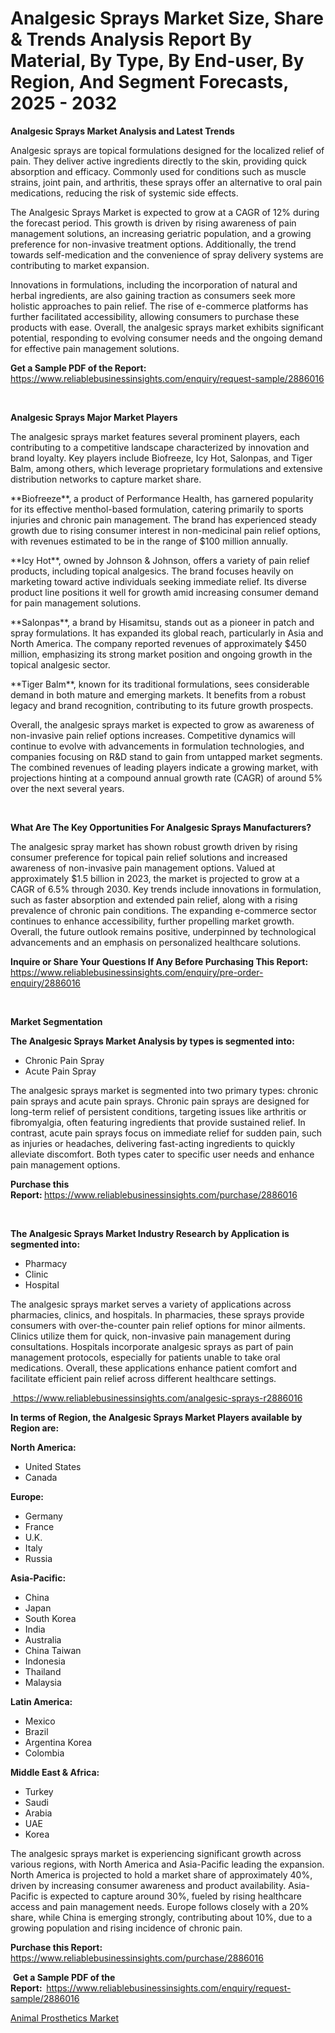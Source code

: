 <p><h1>Analgesic Sprays Market Size, Share & Trends Analysis Report By Material, By Type, By End-user, By Region, And Segment Forecasts, 2025 - 2032</h1></p><p><strong>Analgesic Sprays Market Analysis and Latest Trends</strong></p>
<p><p>Analgesic sprays are topical formulations designed for the localized relief of pain. They deliver active ingredients directly to the skin, providing quick absorption and efficacy. Commonly used for conditions such as muscle strains, joint pain, and arthritis, these sprays offer an alternative to oral pain medications, reducing the risk of systemic side effects.</p><p>The Analgesic Sprays Market is expected to grow at a CAGR of 12% during the forecast period. This growth is driven by rising awareness of pain management solutions, an increasing geriatric population, and a growing preference for non-invasive treatment options. Additionally, the trend towards self-medication and the convenience of spray delivery systems are contributing to market expansion.</p><p>Innovations in formulations, including the incorporation of natural and herbal ingredients, are also gaining traction as consumers seek more holistic approaches to pain relief. The rise of e-commerce platforms has further facilitated accessibility, allowing consumers to purchase these products with ease. Overall, the analgesic sprays market exhibits significant potential, responding to evolving consumer needs and the ongoing demand for effective pain management solutions.</p></p>
<p><strong>Get a Sample PDF of the Report:&nbsp;</strong> <a href="https://www.reliablebusinessinsights.com/enquiry/request-sample/2886016?utm_campaign=2709&utm_medium=2&utm_source=Github&utm_content=ia&utm_term=13032025&utm_id=analgesic-sprays">https://www.reliablebusinessinsights.com/enquiry/request-sample/2886016</a></p>
<p>&nbsp;</p>
<p><strong>Analgesic Sprays Major Market Players</strong></p>
<p><p>The analgesic sprays market features several prominent players, each contributing to a competitive landscape characterized by innovation and brand loyalty. Key players include Biofreeze, Icy Hot, Salonpas, and Tiger Balm, among others, which leverage proprietary formulations and extensive distribution networks to capture market share.</p><p>**Biofreeze**, a product of Performance Health, has garnered popularity for its effective menthol-based formulation, catering primarily to sports injuries and chronic pain management. The brand has experienced steady growth due to rising consumer interest in non-medicinal pain relief options, with revenues estimated to be in the range of $100 million annually.</p><p>**Icy Hot**, owned by Johnson & Johnson, offers a variety of pain relief products, including topical analgesics. The brand focuses heavily on marketing toward active individuals seeking immediate relief. Its diverse product line positions it well for growth amid increasing consumer demand for pain management solutions.</p><p>**Salonpas**, a brand by Hisamitsu, stands out as a pioneer in patch and spray formulations. It has expanded its global reach, particularly in Asia and North America. The company reported revenues of approximately $450 million, emphasizing its strong market position and ongoing growth in the topical analgesic sector.</p><p>**Tiger Balm**, known for its traditional formulations, sees considerable demand in both mature and emerging markets. It benefits from a robust legacy and brand recognition, contributing to its future growth prospects.</p><p>Overall, the analgesic sprays market is expected to grow as awareness of non-invasive pain relief options increases. Competitive dynamics will continue to evolve with advancements in formulation technologies, and companies focusing on R&D stand to gain from untapped market segments. The combined revenues of leading players indicate a growing market, with projections hinting at a compound annual growth rate (CAGR) of around 5% over the next several years.</p></p>
<p>&nbsp;</p>
<p><strong>What Are The Key Opportunities For Analgesic Sprays Manufacturers?</strong></p>
<p><p>The analgesic spray market has shown robust growth driven by rising consumer preference for topical pain relief solutions and increased awareness of non-invasive pain management options. Valued at approximately $1.5 billion in 2023, the market is projected to grow at a CAGR of 6.5% through 2030. Key trends include innovations in formulation, such as faster absorption and extended pain relief, along with a rising prevalence of chronic pain conditions. The expanding e-commerce sector continues to enhance accessibility, further propelling market growth. Overall, the future outlook remains positive, underpinned by technological advancements and an emphasis on personalized healthcare solutions.</p></p>
<p><strong>Inquire or Share Your Questions If Any Before Purchasing This Report:</strong> <a href="https://www.reliablebusinessinsights.com/enquiry/pre-order-enquiry/2886016?utm_campaign=2709&utm_medium=2&utm_source=Github&utm_content=ia&utm_term=13032025&utm_id=analgesic-sprays">https://www.reliablebusinessinsights.com/enquiry/pre-order-enquiry/2886016</a></p>
<p>&nbsp;</p>
<p><strong>Market Segmentation</strong></p>
<p><strong>The Analgesic Sprays Market Analysis by types is segmented into:</strong></p>
<p><ul><li>Chronic Pain Spray</li><li>Acute Pain Spray</li></ul></p>
<p><p>The analgesic sprays market is segmented into two primary types: chronic pain sprays and acute pain sprays. Chronic pain sprays are designed for long-term relief of persistent conditions, targeting issues like arthritis or fibromyalgia, often featuring ingredients that provide sustained relief. In contrast, acute pain sprays focus on immediate relief for sudden pain, such as injuries or headaches, delivering fast-acting ingredients to quickly alleviate discomfort. Both types cater to specific user needs and enhance pain management options.</p></p>
<p><strong>Purchase this Report:&nbsp;</strong><a href="https://www.reliablebusinessinsights.com/purchase/2886016?utm_campaign=2709&utm_medium=2&utm_source=Github&utm_content=ia&utm_term=13032025&utm_id=analgesic-sprays">https://www.reliablebusinessinsights.com/purchase/2886016</a></p>
<p>&nbsp;</p>
<p><strong>The Analgesic Sprays Market Industry Research by Application is segmented into:</strong></p>
<p><ul><li>Pharmacy</li><li>Clinic</li><li>Hospital</li></ul></p>
<p><p>The analgesic sprays market serves a variety of applications across pharmacies, clinics, and hospitals. In pharmacies, these sprays provide consumers with over-the-counter pain relief options for minor ailments. Clinics utilize them for quick, non-invasive pain management during consultations. Hospitals incorporate analgesic sprays as part of pain management protocols, especially for patients unable to take oral medications. Overall, these applications enhance patient comfort and facilitate efficient pain relief across different healthcare settings.</p></p>
<p><a href="https://www.reliablebusinessinsights.com/analgesic-sprays-r2886016?utm_campaign=2709&utm_medium=2&utm_source=Github&utm_content=ia&utm_term=13032025&utm_id=analgesic-sprays">&nbsp;https://www.reliablebusinessinsights.com/analgesic-sprays-r2886016</a></p>
<p><strong>In terms of Region, the Analgesic Sprays Market Players available by Region are:</strong></p>
<p>
    <p> <strong> North America: </strong>
        <ul>
            <li>United States</li>
            <li>Canada</li>
        </ul>
        </p> 
    <p> <strong> Europe: </strong>
        <ul>
            <li>Germany</li>
            <li>France</li>
            <li>U.K.</li>
            <li>Italy</li>
            <li>Russia</li>
        </ul>
        </p> 
    <p> <strong> Asia-Pacific: </strong>
        <ul>
            <li>China</li>
            <li>Japan</li>
            <li>South Korea</li>
            <li>India</li>
            <li>Australia</li>
            <li>China Taiwan</li>
            <li>Indonesia</li>
            <li>Thailand</li>
            <li>Malaysia</li>
        </ul>
        </p> 
    <p> <strong> Latin America: </strong>
        <ul>
            <li>Mexico</li>
            <li>Brazil</li>
            <li>Argentina Korea</li>
            <li>Colombia</li>
        </ul>
        </p> 
    <p> <strong> Middle East & Africa: </strong>
        <ul>
            <li>Turkey</li>
            <li>Saudi</li>
            <li>Arabia</li>
            <li>UAE</li>
            <li>Korea</li>
        </ul>
    </p>
    </p>
<p><p>The analgesic sprays market is experiencing significant growth across various regions, with North America and Asia-Pacific leading the expansion. North America is projected to hold a market share of approximately 40%, driven by increasing consumer awareness and product availability. Asia-Pacific is expected to capture around 30%, fueled by rising healthcare access and pain management needs. Europe follows closely with a 20% share, while China is emerging strongly, contributing about 10%, due to a growing population and rising incidence of chronic pain.</p></p>
<p><strong>Purchase this Report: </strong><a href="https://www.reliablebusinessinsights.com/purchase/2886016?utm_campaign=2709&utm_medium=2&utm_source=Github&utm_content=ia&utm_term=13032025&utm_id=analgesic-sprays">https://www.reliablebusinessinsights.com/purchase/2886016</a></p>
<p>&nbsp;<strong>Get a Sample PDF of the Report:&nbsp;&nbsp;</strong><a href="https://www.reliablebusinessinsights.com/enquiry/request-sample/2886016?utm_campaign=2709&utm_medium=2&utm_source=Github&utm_content=ia&utm_term=13032025&utm_id=analgesic-sprays">https://www.reliablebusinessinsights.com/enquiry/request-sample/2886016</a></p>
<p><strong></strong></p>
<p><p><a href="https://github.com/adyawafurber1/Market-Research-Report-List-1/blob/main/animal-prosthetics-market.md?utm_campaign=2709&utm_medium=2&utm_source=Github&utm_content=ia&utm_term=13032025&utm_id=analgesic-sprays">Animal Prosthetics Market</a></p></p>